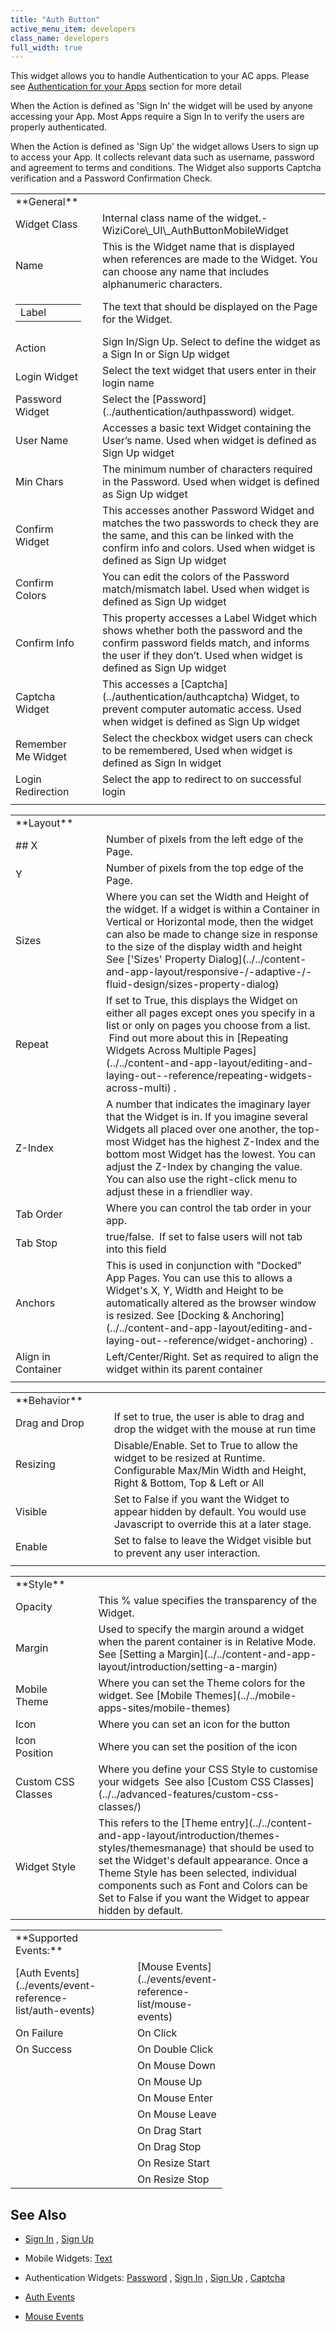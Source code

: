 ```yaml
---
title: "Auth Button"
active_menu_item: developers
class_name: developers
full_width: true
---
```



This widget allows you to handle Authentication to your AC apps. Please see [Authentication for your Apps](../../advanced-features/authentication-for-your-apps/) section for more detail

When the Action is defined as 'Sign In' the widget will be used by anyone accessing your App. Most Apps require a Sign In to verify the users are properly authenticated.

When the Action is defined as 'Sign Up' the widget allows Users to sign up to access your App. It collects relevant data such as username, password and agreement to terms and conditions. The Widget also supports Captcha verification and a Password Confirmation Check.

<table>
<tr>
<td width="148">
<a id="general"> </a> **General**

</td>
<td width="15">
</td>
<td width="779">
</td>
</tr>
<tr>
<td width="148">
Widget Class

</td>
<td width="15">
</td>
<td width="779">
Internal class name of the widget.- WiziCore\_UI\_AuthButtonMobileWidget

</td>
</tr>
<tr>
<td width="148">
Name

</td>
<td width="15">
</td>
<td width="779">
This is the Widget name that is displayed when references are made to the Widget. You can choose any name that includes alphanumeric characters.

</td>
</tr>
<tr>
<td width="148">
<table>
<tr>
<td width="148">
Label

</td>
</tr>
</table>
</td>
<td width="15">
</td>
<td width="779">
The text that should be displayed on the Page for the Widget.

</td>
</tr>
<tr>
<td width="148">
Action

</td>
<td width="15">
</td>
<td width="779">
Sign In/Sign Up. Select to define the widget as a Sign In or Sign Up widget

</td>
</tr>
<tr>
<td width="148">
Login Widget

</td>
<td width="15">
</td>
<td width="779">
Select the text widget that users enter in their login name

</td>
</tr>
<tr>
<td width="148">
Password Widget

</td>
<td width="15">
</td>
<td width="779">
Select the [Password](../authentication/authpassword) widget.

</td>
</tr>
<tr>
<td width="148">
User Name

</td>
<td width="15">
</td>
<td width="779">
Accesses a basic text Widget containing the User’s name. Used when widget is defined as Sign Up widget

</td>
</tr>
<tr>
<td width="148">
Min Chars

</td>
<td width="15">
</td>
<td width="779">
The minimum number of characters required in the Password. Used when widget is defined as Sign Up widget

</td>
</tr>
<tr>
<td width="148">
Confirm Widget

</td>
<td width="15">
</td>
<td width="779">
This accesses another Password Widget and matches the two passwords to check they are the same, and this can be linked with the confirm info and colors. Used when widget is defined as Sign Up widget

</td>
</tr>
<tr>
<td width="148">
Confirm Colors

</td>
<td width="15">
</td>
<td width="779">
You can edit the colors of the Password match/mismatch label. Used when widget is defined as Sign Up widget

</td>
</tr>
<tr>
<td width="148">
Confirm Info

</td>
<td width="15">
</td>
<td width="779">
This property accesses a Label Widget which shows whether both the password and the confirm password fields match, and informs the user if they don’t. Used when widget is defined as Sign Up widget

</td>
</tr>
<tr>
<td width="148">
Captcha Widget

</td>
<td width="15">
</td>
<td width="779">
This accesses a [Captcha](../authentication/authcaptcha) Widget, to prevent computer automatic access. Used when widget is defined as Sign Up widget

</td>
</tr>
<tr>
<td width="148">
Remember Me Widget

</td>
<td width="15">
</td>
<td width="779">
Select the checkbox widget users can check to be remembered, Used when widget is defined as Sign In widget

</td>
</tr>
<tr>
<td width="148">
Login Redirection

</td>
<td width="15">
</td>
<td width="779">
Select the app to redirect to on successful login

</td>
</tr>
<tr>
<td width="148">
</td>
<td width="15">
</td>
<td width="779">
</td>
</tr>
</table>
<table>
<tr>
<td width="148">
<a id="layout"> </a> **Layout**

</td>
<td width="15">
</td>
<td width="779">
</td>
</tr>
<tr>
<td width="148">
## X

</td>
<td width="15">
</td>
<td width="779">
Number of pixels from the left edge of the Page.

</td>
</tr>
<tr>
<td width="148">
Y

</td>
<td width="15">
</td>
<td width="779">
Number of pixels from the top edge of the Page.

</td>
</tr>
<tr>
<td width="148">
Sizes

</td>
<td width="15">
</td>
<td width="779">
Where you can set the Width and Height of the widget. If a widget is within a Container in Vertical or Horizontal mode, then the widget can also be made to change size in response to the size of the display width and height See ['Sizes' Property Dialog](../../content-and-app-layout/responsive-/-adaptive-/-fluid-design/sizes-property-dialog)

</td>
</tr>
<tr>
<td width="148">
Repeat

</td>
<td width="15">
</td>
<td width="779">
If set to True, this displays the Widget on either all pages except ones you specify in a list or only on pages you choose from a list.  Find out more about this in [Repeating Widgets Across Multiple Pages](../../content-and-app-layout/editing-and-laying-out--reference/repeating-widgets-across-multi) .

</td>
</tr>
<tr>
<td width="148">
Z-Index

</td>
<td width="15">
</td>
<td width="779">
A number that indicates the imaginary layer that the Widget is in. If you imagine several Widgets all placed over one another, the top-most Widget has the highest Z-Index and the bottom most Widget has the lowest. You can adjust the Z-Index by changing the value. You can also use the right-click menu to adjust these in a friendlier way.

</td>
</tr>
<tr>
<td width="148">
Tab Order

</td>
<td width="15">
</td>
<td width="779">
Where you can control the tab order in your app.

</td>
</tr>
<tr>
<td width="148">
Tab Stop

</td>
<td width="15">
</td>
<td width="779">
true/false.  If set to false users will not tab into this field

</td>
</tr>
<tr>
<td width="148">
Anchors

</td>
<td width="15">
</td>
<td width="779">
This is used in conjunction with "Docked" App Pages. You can use this to allows a Widget's X, Y, Width and Height to be automatically altered as the browser window is resized. See [Docking & Anchoring](../../content-and-app-layout/editing-and-laying-out--reference/widget-anchoring) .

</td>
</tr>
<tr>
<td width="148">
Align in Container

</td>
<td width="15">
</td>
<td width="779">
Left/Center/Right. Set as required to align the widget within its parent container

</td>
</tr>
<tr>
<td width="148">
</td>
<td width="15">
</td>
<td width="779">
</td>
</tr>
</table>
<table>
<tr>
<td width="148">
<a id="behavior"> </a> **Behavior**

</td>
<td width="15">
</td>
<td width="779">
</td>
</tr>
<tr>
<td width="148">
Drag and Drop

</td>
<td width="15">
</td>
<td width="779">
If set to true, the user is able to drag and drop the widget with the mouse at run time

</td>
</tr>
<tr>
<td width="148">
Resizing

</td>
<td width="15">
</td>
<td width="779">
Disable/Enable. Set to True to allow the widget to be resized at Runtime. Configurable Max/Min Width and Height, Right & Bottom, Top & Left or All

</td>
</tr>
<tr>
<td width="148">
Visible

</td>
<td width="15">
</td>
<td width="779">
Set to False if you want the Widget to appear hidden by default. You would use Javascript to override this at a later stage.

</td>
</tr>
<tr>
<td width="148">
Enable

</td>
<td width="15">
</td>
<td width="779">
Set to false to leave the Widget visible but to prevent any user interaction.

</td>
</tr>
<tr>
<td width="148">
</td>
<td width="15">
</td>
<td width="779">
</td>
</tr>
</table>
<table>
<tr>
<td width="148">
<a id="style"> </a> **Style**

</td>
<td width="15">
</td>
<td width="779">
</td>
</tr>
<tr>
<td width="148">
Opacity

</td>
<td width="15">
</td>
<td width="779">
This % value specifies the transparency of the Widget.

</td>
</tr>
<tr>
<td width="148">
Margin

</td>
<td width="15">
</td>
<td width="779">
Used to specify the margin around a widget when the parent container is in Relative Mode. See [Setting a Margin](../../content-and-app-layout/introduction/setting-a-margin)

</td>
</tr>
<tr>
<td width="148">
Mobile Theme

</td>
<td width="15">
</td>
<td width="779">
Where you can set the Theme colors for the widget. See [Mobile Themes](../../mobile-apps-sites/mobile-themes)

</td>
</tr>
<tr>
<td width="148">
Icon

</td>
<td width="15">
</td>
<td width="779">
Where you can set an icon for the button

</td>
</tr>
<tr>
<td width="148">
Icon Position

</td>
<td width="15">
</td>
<td width="779">
Where you can set the position of the icon

</td>
</tr>
<tr>
<td width="148">
Custom CSS Classes

</td>
<td width="15">
</td>
<td width="779">
Where you define your CSS Style to customise your widgets  See also [Custom CSS Classes](../../advanced-features/custom-css-classes/)

</td>
</tr>
<tr>
<td width="148">
Widget Style

</td>
<td width="15">
</td>
<td width="779">
This refers to the [Theme entry](../../content-and-app-layout/introduction/themes-styles/themesmanage) that should be used to set the Widget's default appearance. Once a Theme Style has been selected, individual components such as Font and Colors can be Set to False if you want the Widget to appear hidden by default.

</td>
</tr>
</table>

<table>
<tr>
<td width="148">
**Supported Events:**

</td>
<td width="15">
</td>
<td width="120">
</td>
</tr>
<tr>
<td width="148">
[Auth Events](../events/event-reference-list/auth-events)

</td>
<td width="15">
</td>
<td width="120">
[Mouse Events](../events/event-reference-list/mouse-events)

</td>
</tr>
<tr>
<td width="148">
On Failure

</td>
<td width="15">
</td>
<td width="120">
On Click

</td>
</tr>
<tr>
<td width="148">
On Success

</td>
<td width="15">
</td>
<td width="120">
On Double Click

</td>
</tr>
<tr>
<td width="148">
</td>
<td width="15">
</td>
<td width="120">
On Mouse Down

</td>
</tr>
<tr>
<td width="148">
</td>
<td width="15">
</td>
<td width="120">
On Mouse Up

</td>
</tr>
<tr>
<td width="148">
</td>
<td width="15">
</td>
<td width="120">
On Mouse Enter

</td>
</tr>
<tr>
<td width="148">
</td>
<td width="15">
</td>
<td width="120">
On Mouse Leave

</td>
</tr>
<tr>
<td width="148">
</td>
<td width="15">
</td>
<td width="120">
On Drag Start

</td>
</tr>
<tr>
<td width="148">
</td>
<td width="15">
</td>
<td width="120">
On Drag Stop

</td>
</tr>
<tr>
<td width="148">
</td>
<td width="15">
</td>
<td width="120">
On Resize Start

</td>
</tr>
<tr>
<td width="148">
</td>
<td width="15">
</td>
<td width="120">
On Resize Stop

</td>
</tr>
</table>

## **See Also**

 - [Sign In](../../advanced-features/authentication-for-your-apps/sign-in) , [Sign Up](../../advanced-features/authentication-for-your-apps/sign-up)

 - Mobile Widgets: [Text](mobtext)

 - Authentication Widgets: [Password](../authentication/authpassword) , [Sign In](../authentication/authsign-in) , [Sign Up](../authentication/authsign-up) , [Captcha](../authentication/authcaptcha)

 - [Auth Events](../events/event-reference-list/auth-events)

 - [Mouse Events](../events/event-reference-list/mouse-events)

